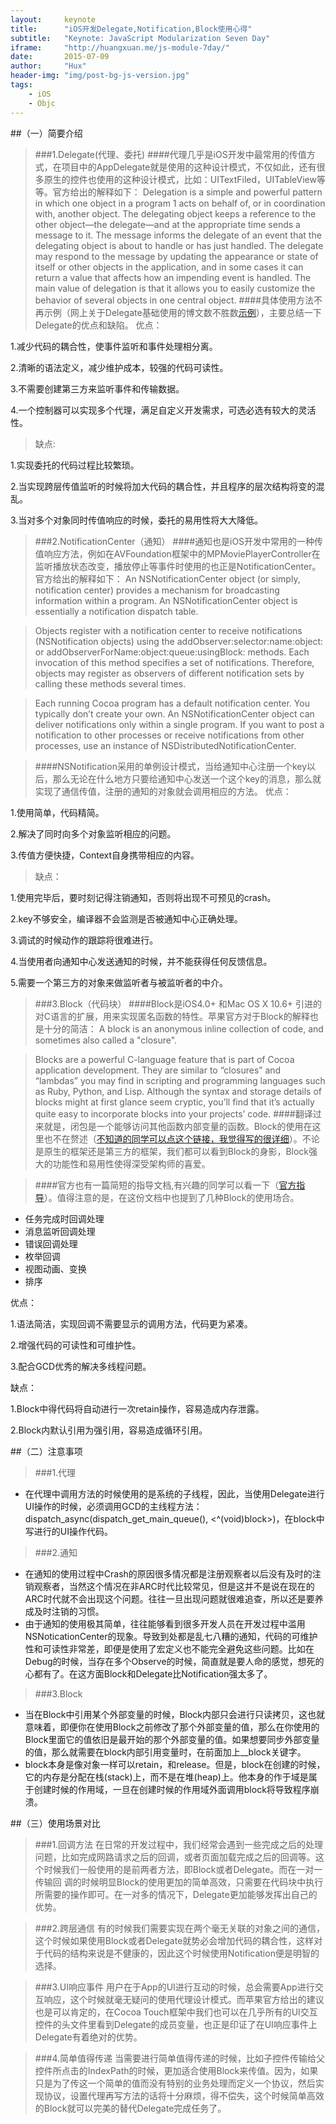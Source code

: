 ```yaml
---
layout:     keynote
title:      "iOS开发Delegate,Notification,Block使用心得"
subtitle:   "Keynote: JavaScript Modularization Seven Day"
iframe:     "http://huangxuan.me/js-module-7day/"
date:       2015-07-09
author:     "Hux"
header-img: "img/post-bg-js-version.jpg"
tags:
    - iOS
    - Objc
---
```



##（一）简要介绍
>###1.Delegate(代理、委托)
####代理几乎是iOS开发中最常用的传值方式，在项目中的AppDelegate就是使用的这种设计模式，不仅如此，还有很多原生的控件也使用的这种设计模式，比如：UITextFiled，UITableView等等。官方给出的解释如下：
>Delegation is a simple and powerful pattern in which one object in a program				1	 acts on behalf of, or in coordination with, another object. The delegating object keeps a reference to the other object—the delegate—and at the appropriate time sends a message to it. The message informs the delegate of an event that the delegating object is about to handle or has just handled. The delegate may respond to the message by updating the appearance or state of itself or other objects in the application, and in some cases it can return a value that affects how an impending event is handled. The main value of delegation is that it allows you to easily customize the behavior of several objects in one central object.
####具体使用方法不再示例（网上关于Delegate基础使用的博文数不胜数[示例](http://www.2cto.com/kf/201307/229082.html)），主要总结一下Delegate的优点和缺陷。
优点：
>
1.减少代码的耦合性，使事件监听和事件处理相分离。
>
2.清晰的语法定义，减少维护成本，较强的代码可读性。
>
3.不需要创建第三方来监听事件和传输数据。
>
4.一个控制器可以实现多个代理，满足自定义开发需求，可选必选有较大的灵活性。

>缺点:
>
1.实现委托的代码过程比较繁琐。
>
2.当实现跨层传值监听的时候将加大代码的耦合性，并且程序的层次结构将变的混乱。
>
3.当对多个对象同时传值响应的时候，委托的易用性将大大降低。

>###2.NotificationCenter（通知）
####通知也是iOS开发中常用的一种传值响应方法，例如在AVFoundation框架中的MPMoviePlayerController在监听播放状态改变，播放停止等事件时使用的也正是NotificationCenter。官方给出的解释如下：
>An NSNotificationCenter object (or simply, notification center) provides a mechanism for broadcasting information within a program. An NSNotificationCenter object is essentially a notification dispatch table.

>Objects register with a notification center to receive notifications (NSNotification objects) using the addObserver:selector:name:object: or addObserverForName:object:queue:usingBlock: methods. Each invocation of this method specifies a set of notifications. Therefore, objects may register as observers of different notification sets by calling these methods several times.

>Each running Cocoa program has a default notification center. You typically don’t create your own. An NSNotificationCenter object can deliver notifications only within a single program. If you want to post a notification to other processes or receive notifications from other processes, use an instance of NSDistributedNotificationCenter.

>####NSNotification采用的单例设计模式，当给通知中心注册一个key以后，那么无论在什么地方只要给通知中心发送一个这个key的消息，那么就实现了通信传值，注册的通知的对象就会调用相应的方法。
>优点：
>
1.使用简单，代码精简。
>
2.解决了同时向多个对象监听相应的问题。
>
3.传值方便快捷，Context自身携带相应的内容。

>缺点：
>
1.使用完毕后，要时刻记得注销通知，否则将出现不可预见的crash。
>
2.key不够安全，编译器不会监测是否被通知中心正确处理。
>
3.调试的时候动作的跟踪将很难进行。
>
4.当使用者向通知中心发送通知的时候，并不能获得任何反馈信息。
>
5.需要一个第三方的对象来做监听者与被监听者的中介。

>###3.Block（代码块）
####Block是iOS4.0+ 和Mac OS X 10.6+ 引进的对C语言的扩展，用来实现匿名函数的特性。苹果官方对于Block的解释也是十分的简洁：
>A block is an anonymous inline collection of code, and sometimes also called a "closure".

>Blocks are a powerful C-language feature that is part of Cocoa application development. They are similar to “closures” and “lambdas” you may find in scripting and programming languages such as Ruby, Python, and Lisp. Although the syntax and storage details of blocks might at first glance seem cryptic, you’ll find that it’s actually quite easy to incorporate blocks into your projects’ code.
####翻译过来就是，闭包是一个能够访问其他函数内部变量的函数。Block的使用在这里也不在赘述（[不知道的同学可以点这个链接，我觉得写的很详细](http://blog.csdn.net/totogo2010/article/details/7839061)）。不论是原生的框架还是第三方的框架，我们都可以看到Block的身影，Block强大的功能性和易用性使得深受架构师的喜爱。

>####官方也有一篇简短的指导文档,有兴趣的同学可以看一下（[官方指导](https://developer.apple.com/library/ios/featuredarticles/Short_Practical_Guide_Blocks/index.html)）。值得注意的是，在这份文档中也提到了几种Block的使用场合。
>
* 任务完成时回调处理
* 消息监听回调处理
* 错误回调处理
* 枚举回调
* 视图动画、变换
* 排序
>
优点：
>
1.语法简洁，实现回调不需要显示的调用方法，代码更为紧凑。
>
2.增强代码的可读性和可维护性。
>
3.配合GCD优秀的解决多线程问题。

>
缺点：
>
1.Block中得代码将自动进行一次retain操作，容易造成内存泄露。
>
2.Block内默认引用为强引用，容易造成循环引用。

##（二）注意事项

>###1.代理
* 在代理中调用方法的时候使用的是系统的子线程，因此，当使用Delegate进行UI操作的时候，必须调用GCD的主线程方法：
dispatch_async(dispatch_get_main_queue(), <^(void)block>)，在block中写进行的UI操作代码。

>###2.通知
* 在通知的使用过程中Crash的原因很多情况都是注册观察者以后没有及时的注销观察者，当然这个情况在非ARC时代比较常见，但是这并不是说在现在的ARC时代就不会出现这个问题。往往一旦出现问题就很难追查，所以还是要养成及时注销的习惯。
* 由于通知的使用极其简单，往往能够看到很多开发人员在开发过程中滥用NSNoticationCenter的现象。导致到处都是乱七八糟的通知，代码的可维护性和可读性非常差，即便是使用了宏定义也不能完全避免这些问题。比如在Debug的时候，当存在多个Observe的时候，简直就是要人命的感觉，想死的心都有了。在这方面Block和Delegate比Notification强太多了。

>###3.Block
* 当在Block中引用某个外部变量的时候，Block内部只会进行只读拷贝，这也就意味着，即便你在使用Block之前修改了那个外部变量的值，那么在你使用的Block里面它的值依旧是最开始的那个外部变量的值。如果想要同步外部变量的值，那么就需要在block内部引用变量时，在前面加上__block关键字。
* block本身是像对象一样可以retain，和release。但是，block在创建的时候，它的内存是分配在栈(stack)上，而不是在堆(heap)上。他本身的作于域是属于创建时候的作用域，一旦在创建时候的作用域外面调用block将导致程序崩溃。


##（三）使用场景对比

>###1.回调方法
在日常的开发过程中，我们经常会遇到一些完成之后的处理问题，比如完成网路请求之后的回调，或者页面加载完成之后的回调等。这个时候我们一般使用的是前两者方法，即Block或者Delegate。而在一对一传输回
调的时候明显Block的使用更加的简单高效，只需要在代码块中执行所需要的操作即可。在一对多的情况下，Delegate更加能够发挥出自己的优势。

>###2.跨层通信
有的时候我们需要实现在两个毫无关联的对象之间的通信，这个时候如果使用Block或者Delegate就势必会增加代码的耦合性，这样对于代码的结构来说是不健康的，因此这个时候使用Notification便是明智的选择。

>###3.UI响应事件
用户在于App的UI进行互动的时候，总会需要App进行交互响应，这个时候就毫无疑问的使用代理设计模式。而苹果官方给出的建议也是可以肯定的，在Cocoa Touch框架中我们也可以在几乎所有的UI交互控件的头文件里看到Delegate的成员变量，也正是印证了在UI响应事件上Delegate有着绝对的优势。

>###4.简单值得传递
当需要进行简单值得传递的时候，比如子控件传输给父控件所点击的IndexPath的时候，更加适合使用Block来传值。因为，如果只是为了传这一个简单的值而没有特别的业务处理而定义一个协议，然后实现协议，设置代理再写方法的话将十分麻烦，得不偿失，这个时候简单高效的Block就可以完美的替代Delegate完成任务了。